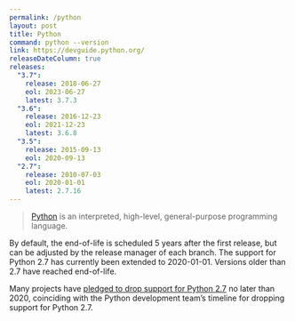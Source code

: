 ```yaml
---
permalink: /python
layout: post
title: Python
command: python --version
link: https://devguide.python.org/
releaseDateColumn: true
releases:
  "3.7":
    release: 2018-06-27
    eol: 2023-06-27
    latest: 3.7.3
  "3.6":
    release: 2016-12-23
    eol: 2021-12-23
    latest: 3.6.8
  "3.5":
    release: 2015-09-13
    eol: 2020-09-13
  "2.7":
    release: 2010-07-03
    eol: 2020-01-01
    latest: 2.7.16
---
```


> [Python](https://www.python.org/) is an interpreted, high-level, general-purpose programming language.

By default, the end-of-life is scheduled 5 years after the first release, but can be adjusted by the release manager of each branch. The support for Python 2.7 has currently been extended to 2020-01-01. Versions older than 2.7 have reached end-of-life.

Many projects have [pledged to drop support for Python 2.7](https://python3statement.org/) no later than 2020, coinciding with the Python development team’s timeline for dropping support for Python 2.7.
